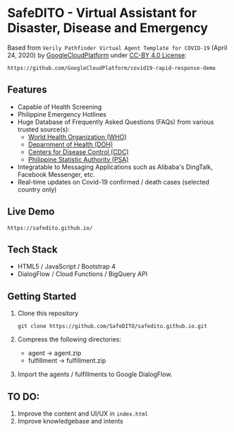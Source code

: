 # SafeDITO - Virtual Assistant for Disaster, Disease and Emergency

Based from `Verily Pathfinder Virtual Agent Template for COVID-19` (April 24, 2020) by [GoogleCloudPlatform](https://github.com/GoogleCloudPlatform) under [CC-BY 4.0 License](https://github.com/GoogleCloudPlatform/covid19-rapid-response-demo/blob/master/agent-template/LICENSE):

    https://github.com/GoogleCloudPlatform/covid19-rapid-response-demo


## Features
* Capable of Health Screening
* Philippine Emergency Hotlines
* Huge Database of Frequently Asked Questions (FAQs) from various trusted source(s):
    * [World Health Organization (WHO)](https://www.who.int/news-room/q-a-detail/q-a-coronaviruses)
    * [Deparnment of Health (DOH)](https://www.doh.gov.ph/COVID-19/FAQs)
    * [Centers for Disease Control (CDC)](https://www.cdc.gov/coronavirus/2019-ncov/faq.html)
    * [Philippine Statistic Authority (PSA)](view-source:https://psa.gov.ph/content/q-sexual-harassment-cases)
* Integratable to Messaging Applications such as Alibaba's DingTalk, Facebook Messenger, etc.
* Real-time updates on Covid-19 confirmed / death cases (selected country only)

## Live Demo

    https://safedito.github.io/

## Tech Stack
* HTML5 / JavaScript / Bootstrap 4
* DialogFlow / Cloud Functions / BigQuery API

## Getting Started
1. Clone this repository
    
    `git clone https://github.com/SafeDITO/safedito.github.io.git`

2. Compress the following directories:
    * agent -> agent.zip
    * fulfillment -> fulfillment.zip

3. Import the agents / fulfillments to Google DialogFlow.

## TO DO:
1. Improve the content and UI/UX in `index.html`
2. Improve knowledgebase and intents
